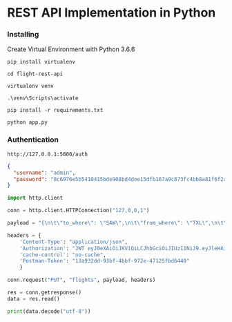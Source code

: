 # REST API Implementation in Python

### Installing
Create Virtual Environment with Python 3.6.6
```
pip install virtualenv
```
```
cd flight-rest-api
```
```
virtualenv venv
```
```
.\venv\Scripts\activate
```
```
pip install -r requirements.txt
```
```
python app.py
```


### Authentication
```
http://127.0.0.1:5000/auth
```
```json
{
  "username": "admin",
  "password": "8c6976e5b5410415bde908bd4dee15dfb167a9c873fc4bb8a81f6f2ab448a918"
}
```
```python
import http.client

conn = http.client.HTTPConnection("127,0,0,1")

payload = "{\n\t\"to_where\": \"SAW\",\n\t\"from_where\": \"TXL\",\n\t\"date\": \"17-06-2019\"\n}"

headers = {
    'Content-Type': "application/json",
    'Authorization': "JWT eyJ0eXAiOiJKV1QiLCJhbGciOiJIUzI1NiJ9.eyJleHAiOjE1NTI4NTQ2MTQsImlhdCI6MTU1Mjg1NDMxNCwibmJmIjoxNTUyODU0MzE0LCJpZGVudGl0eSI6MX0.Cq5UiLLuc3grQf0ZX2Bvk2x5mSxfm0XDJTmA5CLKRGw", # Put your token here
    'cache-control': "no-cache",
    'Postman-Token': "13a932dd-93bf-4bbf-972e-47125fbd6440"
    }

conn.request("PUT", "flights", payload, headers)

res = conn.getresponse()
data = res.read()

print(data.decode("utf-8"))
```
